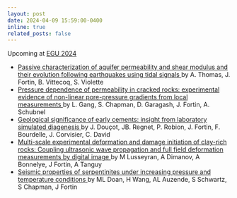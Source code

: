 ```yaml
---
layout: post
date: 2024-04-09 15:59:00-0400
inline: true
related_posts: false
---
```



Upcoming at <a href="https://www.egu24.eu/"> EGU 2024 </a>
<ul>
<li> <a href="https://doi.org/10.5194/egusphere-egu24-19115"> Passive characterization of aquifer permeability and shear modulus and their evolution following earthquakes using tidal signals </a> by A. Thomas, J. Fortin, B. Vittecoq, S. Violette</li>
  
<li> <a href="https://doi.org/10.5194/egusphere-egu24-5612"> Pressure dependence of permeability in cracked rocks: experimental evidence of non-linear pore-pressure gradients from local measurements </a> by L. Gang, S. Chapman, D. Garagash, J. Fortin, A. Schubnel </li>

<li> <a href="https://doi.org/10.5194/egusphere-egu24-17478"> Geological significance of early cements: insight from laboratory simulated diagenesis </a> by J. Douçot, JB. Regnet, P. Robion, J. Fortin, F. Bourdelle, J. Corvisier, C. David </li>

<li> <a href="https://doi.org/10.5194/egusphere-egu24-9811"> Multi-scale experimental deformation and damage initiation of clay-rich rocks: Coupling ultrasonic wave propagation and full field deformation measurements by digital image </a> by M Lusseyran, A Dimanov, A Bonnelye, J Fortin, A Tanguy</li>

<li> <a href="https://doi.org/10.5194/egusphere-egu24-8632"> Seismic properties of serpentinites under increasing pressure and temperature conditions </a> by ML Doan, H Wang, AL Auzende, S Schwartz, S Chapman, J Fortin</li>


</ul>
